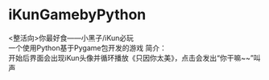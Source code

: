 # iKunGamebyPython
<整活向>你最好食——小黑子/iKun必玩<br>
一个使用Python基于Pygame包开发的游戏
简介：<br>
开始后界面会出现iKun头像并循环播放《只因你太美》，点击会发出“你干嘛~~”叫声
